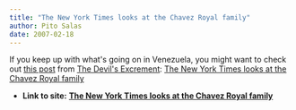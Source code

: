 ```yaml
---
title: "The New York Times looks at the Chavez Royal family"
author: Pito Salas
date: 2007-02-18
---
```




If you keep up with what's going on in Venezuela, you might want to check out
[this post](<http://blogs.salon.com/0001330/2007/02/18.html#a3349>) from [The
Devil's Excrement](<http://blogs.salon.com/0001330/>): [The New York Times
looks at the Chavez Royal
family](<http://blogs.salon.com/0001330/2007/02/18.html#a3349>)


* **Link to site:** **[The New York Times looks at the Chavez Royal family](None)**
